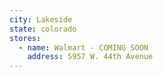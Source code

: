 ```yaml
---
city: Lakeside
state: colorado
stores:
  - name: Walmart - COMING SOON
    address: 5957 W. 44th Avenue
---
```

